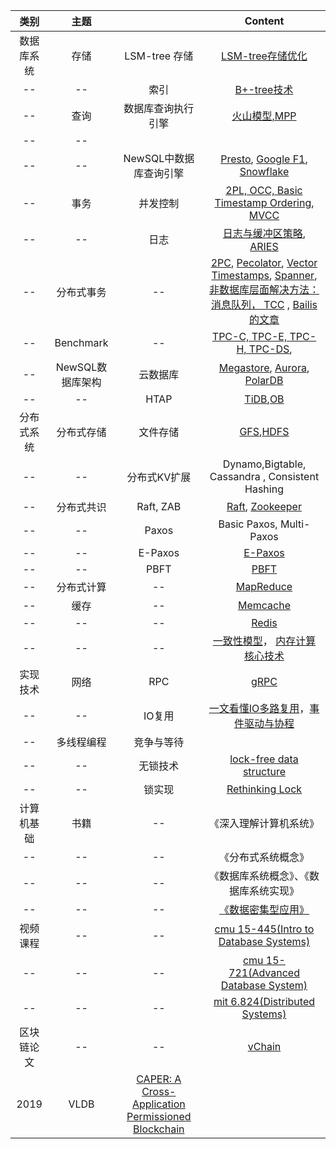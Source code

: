 类别 | 主题 |  | Content
:-:|:-:|:-:|:-:
数据库系统 | 存储| LSM-tree 存储| [LSM-tree存储优化](https://arxiv.org/abs/1812.07527) 
-- | --| 索引| [B+-tree技术](https://citeseerx.ist.psu.edu/viewdoc/download?doi=10.1.1.219.7269&rep=rep1&type=pdf)
-- | 查询| 数据库查询执行引擎| [火山模型,MPP](https://zhuanlan.zhihu.com/p/100949808 ) 
-- | -- |                        |                                                              
-- |--|NewSQL中数据库查询引擎| [Presto](https://prestosql.io/Presto_SQL_on_Everything.pdf), [Google F1](https://static.googleusercontent.com/media/research.google.com/zh-CN//pubs/archive/41344.pdf), [Snowflake](http://pages.cs.wisc.edu/~yxy/cs839-s20/papers/snowflake.pdf)
-- | 事务| 并发控制| [2PL, OCC, Basic Timestamp Ordering](https://www.guru99.com/dbms-concurrency-control.html), [MVCC](http://www.vldb.org/pvldb/vol10/p781-Wu.pdf)
-- | --| 日志| [日志与缓冲区策略](http://www.cs.washington.edu/education/courses/cse544/11wi/papers/franklin97.pdf), [ARIES](https://dl.acm.org/doi/10.1145/128765.128770) 
--|分布式事务 |--|[2PC](https://documentation.progress.com/output/ua/OpenEdge_latest/index.html#page/dmadm/how-the-database-engine-implements-two-phase-com.html), [Pecolator](https://research.google/pubs/pub36726/), [Vector Timestamps](https://www.cs.princeton.edu/courses/archive/fall18/cos418/docs/L4-vc.pdf), [Spanner](https://research.google/pubs/pub39966/), [非数据库层面解决方法： 消息队列， TCC](https://medium.com/@Alibaba_Cloud/breaking-the-limits-of-relational-databases-an-analysis-of-cloud-native-database-middleware-2-d3e790de0673) , [Bailis的文章](http://www.vldb.org/pvldb/vol7/p181-bailis.pdf)
--|Benchmark|--| [TPC-C, TPC-E, TPC-H, TPC-DS](http://www.tpc.org/tpcc/), 
-- |NewSQL数据库架构|云数据库|[Megastore](https://research.google/pubs/pub36971/), [Aurora](https://awsmedia.awsstatic-china.com/blog/2017/aurora-design-considerations-paper.pdf), [PolarDB](https://zhuanlan.zhihu.com/p/87934090)
--  |--|HTAP|[TiDB](http://www.vldb.org/pvldb/vol13/p3072-huang.pdf),[OB](https://github.com/oceanbase/oceanbase)
分布式系统 | 分布式存储| 文件存储 | [GFS](https://research.google.com/archive/gfs-sosp2003.pdf),[HDFS](https://ieeexplore.ieee.org/stamp/stamp.jsp?tp=&arnumber=5496972) 
--|--| 分布式KV扩展| Dynamo,Bigtable,  Cassandra , Consistent Hashing 
--|分布式共识| Raft, ZAB| [Raft](https://raft.github.io/raft.pdf), [Zookeeper](https://www.usenix.org/legacy/events/atc10/tech/full_papers/Hunt.pdf) 
--|--| Paxos | Basic Paxos, Multi-Paxos 
--|--| E-Paxos| [E-Paxos](https://www.cs.cmu.edu/~dga/papers/epaxos-sosp2013.pdf)
--|--| PBFT | [PBFT](http://nil.csail.mit.edu/6.824/2017/papers/castro-practicalbft.pdf) 
--     |    分布式计算    |           --           | [MapReduce](https://pdos.csail.mit.edu/6.824/papers/mapreduce.pdf) 
--     |       缓存       |           --           | [Memcache](https://pdos.csail.mit.edu/6.824/papers/memcache-fb.pdf) 
--     |        --        |           --           |           [Redis](https://redis.com/whitepapers/)            
--     |        --        |           --           | [一致性模型](https://zhuanlan.zhihu.com/p/48157076)， [内存计算核心技术](https://zhuanlan.zhihu.com/p/35668651) 
实现技术  |       网络       |          RPC           |[gRPC](https://grpc.io/) 
--|--|IO复用| [一文看懂IO多路复用](https://zhuanlan.zhihu.com/p/115220699)，[事件驱动与协程](https://zhuanlan.zhihu.com/p/31410589) 
--|多线程编程|竞争与等待|
--|--|无锁技术| [lock-free data structure](https://www.cnblogs.com/lucifer1982/archive/2009/04/08/1431992.html)
--|--|锁实现| [Rethinking Lock](https://zhuanlan.zhihu.com/p/179245291)
计算机基础|书籍|--|《深入理解计算机系统》
--|--|--|《分布式系统概念》
--|--|--|《数据库系统概念》、《数据库系统实现》
--|--|--|[《数据密集型应用》](http://ddia.vonng.com/#/)
视频课程|--|--|[cmu 15-445(Intro to Database Systems)](https://15445.courses.cs.cmu.edu/fall2022/)
--|--|--|[cmu 15-721(Advanced Database System)](https://15721.courses.cs.cmu.edu/spring2020/)
--|--|--|[mit 6.824(Distributed Systems)](https://pdos.csail.mit.edu/6.824/)
区块链论文|--|--|[vChain](https://arxiv.org/pdf/1812.02386.pdf)
|2019|VLDB|[CAPER: A Cross-Application Permissioned Blockchain](https://arxiv.org/pdf/1812.02386.pdf)

